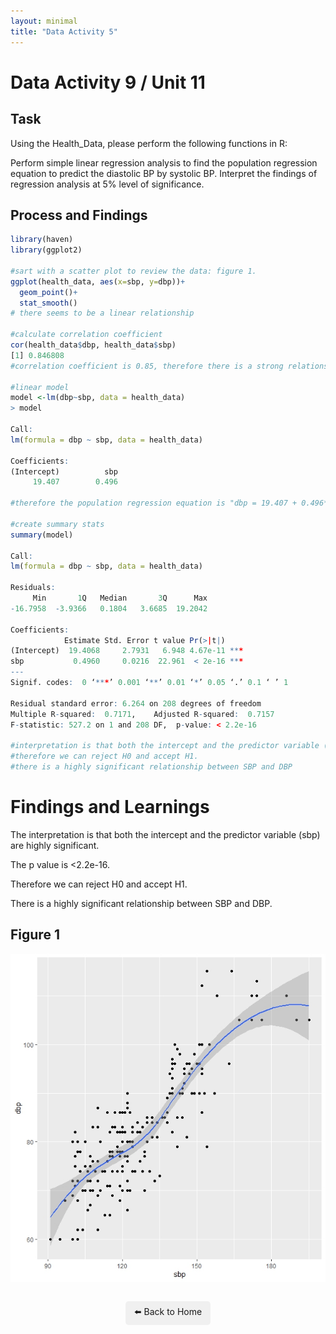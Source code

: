```yaml
---
layout: minimal
title: "Data Activity 5"
---
```


# Data Activity 9 / Unit 11

## Task

Using the Health_Data, please perform the following functions in R:

Perform simple linear regression analysis to find the population regression equation to predict the diastolic BP by systolic BP.
Interpret the findings of regression analysis at 5% level of significance.

## Process and Findings

```r
library(haven)
library(ggplot2)

#sart with a scatter plot to review the data: figure 1. 
ggplot(health_data, aes(x=sbp, y=dbp))+
  geom_point()+
  stat_smooth()
# there seems to be a linear relationship

#calculate correlation coefficient
cor(health_data$dbp, health_data$sbp)
[1] 0.846808
#correlation coefficient is 0.85, therefore there is a strong relationship

#linear model
model <-lm(dbp~sbp, data = health_data)
> model

Call:
lm(formula = dbp ~ sbp, data = health_data)

Coefficients:
(Intercept)          sbp  
     19.407        0.496

#therefore the population regression equation is "dbp = 19.407 + 0.496*(sbp)

#create summary stats
summary(model)

Call:
lm(formula = dbp ~ sbp, data = health_data)

Residuals:
     Min       1Q   Median       3Q      Max 
-16.7958  -3.9366   0.1804   3.6685  19.2042 

Coefficients:
            Estimate Std. Error t value Pr(>|t|)    
(Intercept)  19.4068     2.7931   6.948 4.67e-11 ***
sbp           0.4960     0.0216  22.961  < 2e-16 ***
---
Signif. codes:  0 ‘***’ 0.001 ‘**’ 0.01 ‘*’ 0.05 ‘.’ 0.1 ‘ ’ 1

Residual standard error: 6.264 on 208 degrees of freedom
Multiple R-squared:  0.7171,	Adjusted R-squared:  0.7157 
F-statistic: 527.2 on 1 and 208 DF,  p-value: < 2.2e-16

#interpretation is that both the intercept and the predictor variable (sbp) are highly significant
#therefore we can reject H0 and accept H1.
#there is a highly significant relationship between SBP and DBP 


```
# Findings and Learnings
The interpretation is that both the intercept and the predictor variable (sbp) are highly significant.

The p value is <2.2e-16.

Therefore we can reject H0 and accept H1.

There is a highly significant relationship between SBP and DBP.

## Figure 1
![Figure 1](https://raw.githubusercontent.com/sjackson-DS25/sjackson-DS25.github.io/master/module%202/unit%2011%20figure%201.jpeg)



<p style="text-align: center; margin-top: 2em;">
  <a href="../index.html" style="text-decoration: none; background: #f0f0f0; padding: 0.5em 1em; border-radius: 5px; display: inline-block;">
    ⬅️ Back to Home
  </a>
</p>
